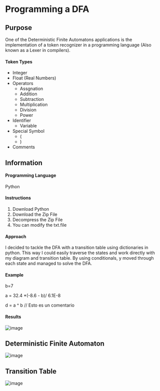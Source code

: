 # Programming a DFA
## Purpose
One of the Deterministic Finite Automatons applications is the implementation of a token recognizer in a programming language (Also known as a Lexer in compilers).

#### Token Types
* Integer
* Float (Real Numbers)
* Operators
  * Assgnation
  * Addition
  * Subtraction
  * Multiplication
  * Division
  * Power
* Identifier
  * Variable
* Special Symbol
  * (
  * ) 
* Comments
## Information
#### Programming Language
Python

#### Instructions
1. Download Python
2. Download the Zip File
3. Decompress the Zip File
4. You can modify the txt.file 

#### Approach
I decided to tackle the DFA with a transition table using dictionaries in python. This way I could easily traverse the states and work directly with my diagram and transition table. By using conditionals, y moved through each state and managed to solve the DFA.

#### Example
b=7

a = 32.4 *(-8.6 - b)/       6.1E-8

d = a ^ b // Esto es un comentario

#### Results
![image](https://user-images.githubusercontent.com/71723297/158081560-41e7729b-96dc-4526-b23d-6caab0f23ba9.png)

## Deterministic Finite Automaton
![image](https://user-images.githubusercontent.com/71723297/158081102-c3ade6d0-e600-4f79-8933-1a24a075c6a7.png)

## Transition Table
![image](https://user-images.githubusercontent.com/71723297/158081378-16440fa3-1506-4279-aaaa-da2cd629f483.png)
